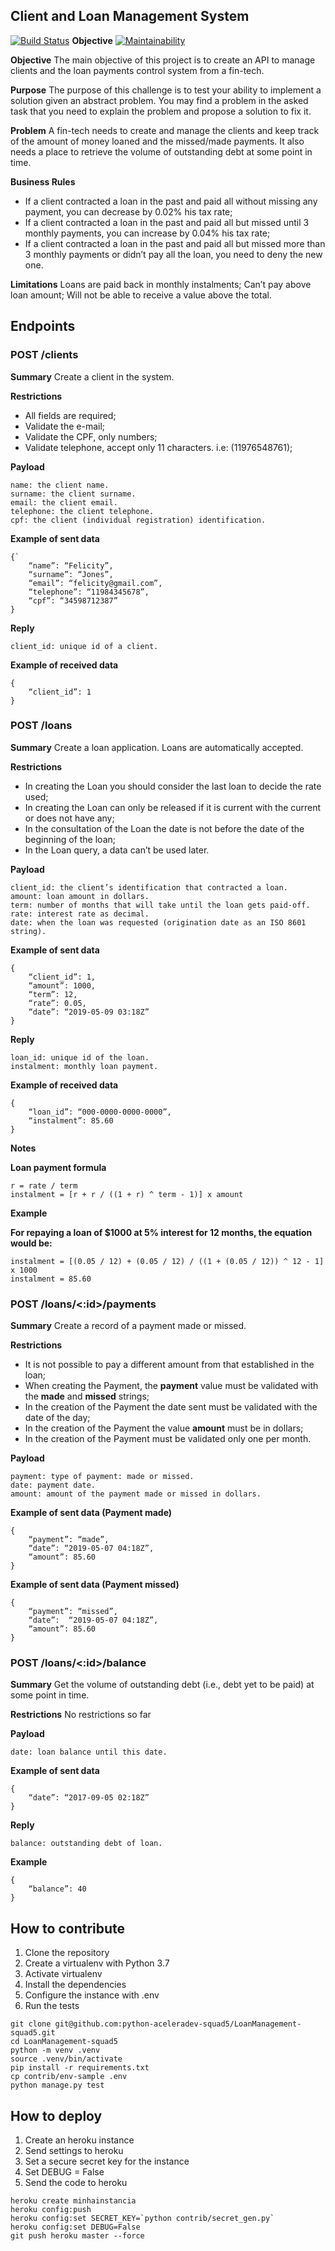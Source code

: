 ## Client and Loan Management System

[![Build Status](https://travis-ci.org/python-aceleradev-squad5/LoanManagement-squad5.svg?branch=master)](https://travis-ci.org/python-aceleradev-squad5/LoanManagement-squad5)
**Objective**
[![Maintainability](https://api.codeclimate.com/v1/badges/7b035a0fd6a1bb4d6d9a/maintainability)](https://codeclimate.com/github/python-aceleradev-squad5/LoanManagement-squad5/maintainability)

**Objective**
The main objective of this project is to create an API to manage clients and the loan payments control system from a fin-tech.

**Purpose**
The purpose of this challenge is to test your ability to implement a solution given an abstract problem. You may find a problem in the asked task that you need to explain the problem and propose a solution to fix it.

**Problem**
A fin-tech needs to create and manage the clients and keep track of the amount of money loaned and the missed/made payments. It also needs a place to retrieve the volume of outstanding debt at some point in time.

**Business Rules**
- If a client contracted a loan in the past and paid all without missing any payment, you can decrease by 0.02% his tax rate;
- If a client contracted a loan in the past and paid all but missed until 3 monthly payments, you can increase by 0.04% his tax rate;
- If a client contracted a loan in the past and paid all but missed more than 3 monthly payments or didn’t pay all the loan, you need to deny the new one.

**Limitations**
Loans are paid back in monthly instalments;
Can’t pay above loan amount;
Will not be able to receive a value above the total.


## Endpoints

### POST /clients

**Summary**
Create a client in the system. 

**Restrictions**
- All fields are required;
- Validate the e-mail;
- Validate the CPF, only numbers;
- Validate telephone, accept only 11 characters. i.e: (11976548761);

**Payload**

    name: the client name.
    surname: the client surname.
    email: the client email.
    telephone: the client telephone.
    cpf: the client (individual registration) identification.

**Example of sent data**

    {`
        “name”: “Felicity”,
        “surname”: “Jones”,
        “email”: “felicity@gmail.com”,
        “telephone”: “11984345678”,
        “cpf”: “34598712387”
    }

**Reply**

    client_id: unique id of a client.

**Example of received data**

    {
        “client_id”: 1
    }


### POST /loans

**Summary**
Create a loan application. Loans are automatically accepted.

**Restrictions**
- In creating the Loan you should consider the last loan to decide the rate used;
- In creating the Loan can only be released if it is current with the current  or does not have any;
- In the consultation of the Loan the date is not before the date of the beginning of the loan;
- In the Loan query, a data can’t be used later.

**Payload**

    client_id: the client’s identification that contracted a loan.
    amount: loan amount in dollars.
    term: number of months that will take until the loan gets paid-off.
    rate: interest rate as decimal.
    date: when the loan was requested (origination date as an ISO 8601 string).

**Example of sent data**

    {
        “client_id”: 1,
        “amount”: 1000,
        “term”: 12,
        “rate”: 0.05,
        “date”: “2019-05-09 03:18Z”
    }

**Reply**

    loan_id: unique id of the loan.
    instalment: monthly loan payment.

**Example of received data**

    {
        “loan_id”: “000-0000-0000-0000”,
        “instalment”: 85.60
    }

**Notes**

**Loan payment formula**

    r = rate / term
    instalment = [r + r / ((1 + r) ^ term - 1)] x amount

**Example**

**For repaying a loan of $1000 at 5% interest for 12 months, the equation would be:**

    instalment = [(0.05 / 12) + (0.05 / 12) / ((1 + (0.05 / 12)) ^ 12 - 1] x 1000
    instalment = 85.60


### POST /loans/<:id>/payments

**Summary**
Create a record of a payment made or missed.

**Restrictions**
- It is not possible to pay a different amount from that established in the loan;
- When creating the Payment, the **payment** value must be validated with the **made** and **missed** strings;
- In the creation of the Payment the date sent must be validated with the date of the day;
- In the creation of the Payment the value **amount** must be in dollars;
- In the creation of the Payment must be validated only one per month.

**Payload**

    payment: type of payment: made or missed.
    date: payment date.
    amount: amount of the payment made or missed in dollars.

**Example of sent data (Payment made)**

    {
        “payment”: “made”,
        “date”: “2019-05-07 04:18Z”,
        “amount”: 85.60
    }

**Example of sent data (Payment missed)**

    {
        “payment”: “missed”,
        “date”:  “2019-05-07 04:18Z”,
        “amount”: 85.60
    }

### POST /loans/<:id>/balance

**Summary**
Get the volume of outstanding debt (i.e., debt yet to be paid) at some point in time.

**Restrictions**
No restrictions so far

**Payload**

    date: loan balance until this date.

**Example of sent data**

    {
        “date”: “2017-09-05 02:18Z”
    }

**Reply**

    balance: outstanding debt of loan.

**Example**

    {
        “balance”: 40
    }

## How to contribute

1. Clone the repository
2. Create a virtualenv with Python 3.7
3. Activate virtualenv
4. Install the dependencies
5. Configure the instance with .env
6. Run the tests

```console
git clone git@github.com:python-aceleradev-squad5/LoanManagement-squad5.git
cd LoanManagement-squad5
python -m venv .venv
source .venv/bin/activate
pip install -r requirements.txt
cp contrib/env-sample .env
python manage.py test
```


## How to deploy

1. Create an heroku instance
2. Send settings to heroku
3. Set a secure secret key for the instance
4. Set DEBUG = False
5. Send the code to heroku

```console
heroku create minhainstancia
heroku config:push
heroku config:set SECRET_KEY=`python contrib/secret_gen.py`
heroku config:set DEBUG=False
git push heroku master --force
```

